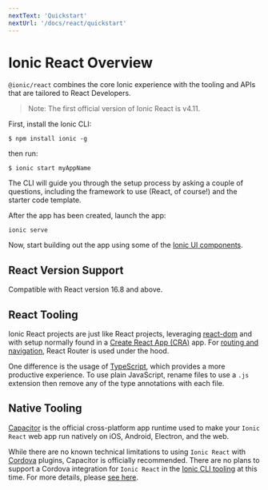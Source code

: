 ```yaml
---
nextText: 'Quickstart'
nextUrl: '/docs/react/quickstart'
---
```


# Ionic React Overview

`@ionic/react` combines the core Ionic experience with the tooling and APIs that are tailored to React Developers.

> Note: The first official version of Ionic React is v4.11.

First, install the Ionic CLI:

```shell
$ npm install ionic -g
```

then run:

```shell
$ ionic start myAppName
```

The CLI will guide you through the setup process by asking a couple of questions, including the framework to use (React, of course!) and the starter code template.

After the app has been created, launch the app:

```shell
ionic serve
```

Now, start building out the app using some of the [Ionic UI components](/docs/components).

## React Version Support

Compatible with React version 16.8 and above.

## React Tooling

Ionic React projects are just like React projects, leveraging [react-dom](https://reactjs.org/docs/react-dom.html) and with setup normally found in a [Create React App (CRA)](https://github.com/facebook/create-react-app) app. For [routing and navigation](/docs/react/navigation), React Router is used under the hood.

One difference is the usage of [TypeScript](http://www.typescriptlang.org/), which provides a more productive experience. To use plain JavaScript, rename files to use a `.js` extension then remove any of the type annotations with each file.

## Native Tooling

[Capacitor](https://capacitor.ionicframework.com) is the official cross-platform app runtime used to make your `Ionic React` web app run natively on iOS, Android, Electron, and the web.

While there are no known technical limitations to using `Ionic React` with [Cordova](https://cordova.apache.org/) plugins, Capacitor is officially recommended. There are no plans to support a Cordova integration for `Ionic React` in the [Ionic CLI tooling](/docs/cli) at this time. For more details, please [see here](https://capacitor.ionicframework.com/docs/cordova).